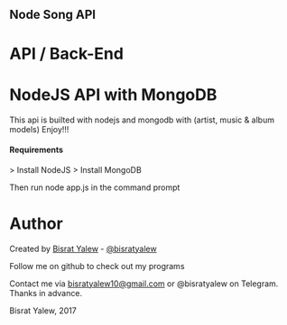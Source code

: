 <h2> Node Song API </h2>

# API / Back-End

NodeJS API with MongoDB
=======================

<p>This api is builted with nodejs and mongodb with (artist, music & album models)  Enjoy!!! </p>

<h4>Requirements</h4>
>  Install NodeJS
>  Install MongoDB

Then run node app.js in the command prompt

Author
======

Created by [Bisrat Yalew](https://linkedin.com/in/bisratyalew) - [@bisratyalew](mailto:bisratyalew10@gmail.com)

Follow me on github to check out my programs

Contact me via bisratyalew10@gmail.com or @bisratyalew on Telegram.  
Thanks in advance.

Bisrat Yalew, 2017  
